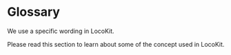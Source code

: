 # Glossary

We use a specific wording in LocoKit.

Please read this section to learn about some of the concept
used in LocoKit.
